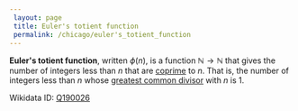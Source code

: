 ```yaml
---
 layout: page
 title: Euler's totient function
 permalink: /chicago/euler's_totient_function
---
```

**Euler's totient function**, written $\phi(n)$, is a function $\mathbb N\to\mathbb N$ that gives the number of integers less than $n$ that are [coprime](https://mathgloss.github.io/MathGloss/coprime) to $n$. That is, the number of integers less than $n$ whose [greatest common divisor](https://mathgloss.github.io/MathGloss/greatest_common_divisor) with $n$ is 1.

Wikidata ID: [Q190026](https://www.wikidata.org/wiki/Q190026)